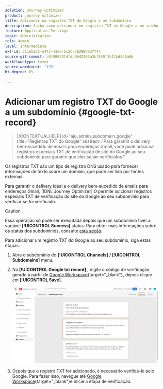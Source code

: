 ```yaml
---
solution: Journey Optimizer
product: journey optimizer
title: Adicionar um registro TXT do Google a um subdomínio
description: Saiba como adicionar um registro TXT do Google a um subdomínio
feature: Application Settings
topic: Administration
role: Admin
level: Intermediate
exl-id: 311eb2d1-e445-43e6-bc2c-c6288b637f47
source-git-commit: c6498633fdfdc9442203a3bf980f1b12bd1c6a6b
workflow-type: tm+mt
source-wordcount: '199'
ht-degree: 0%

---
```


# Adicionar um registro TXT do Google a um subdomínio {#google-txt-record}

>[!CONTEXTUALHELP]
>id="ajo_admin_subdomain_google"
>title="Registros TXT do Google"
>abstract="Para garantir o delivery bem-sucedido de emails para endereços Gmail, você pode adicionar registros especiais TXT de verificação de site do Google ao seu subdomínio para garantir que eles sejam verificados."

Os registros TXT são um tipo de registro DNS usado para fornecer informações de texto sobre um domínio, que pode ser lido por fontes externas.

Para garantir o delivery ideal e o delivery bem-sucedido de emails para endereços Gmail, [!DNL Journey Optimizer] O permite adicionar registros especiais TXT de verificação do site do Google ao seu subdomínio para verificar se foi verificado.

>[!CAUTION]
>
> Essa operação só pode ser executada depois que um subdomínio tiver a variável **[!UICONTROL Success]** status. Para obter mais informações sobre os status dos subdomínios, consulte [esta seção](about-subdomain-delegation.md#access-delegated-subdomains).

Para adicionar um registro TXT do Google ao seu subdomínio, siga estas etapas:

1. Abra o subdomínio do **[!UICONTROL Channels]** / **[!UICONTROL Subdomains]** menu.

1. No **[!UICONTROL Google txt record]** , digite o código de verificação gerado a partir de [Google Workspace](https://support.google.com/a/answer/183895){target=&quot;_blank&quot;}<!--G Suite Admin tools-->, depois clique em **[!UICONTROL Save]**.

   ![](assets/subdomain-google-txt.png)

1. Depois que o registro TXT for adicionado, é necessário verificá-lo pelo Google. Para fazer isso, navegue até [Google Workspace](https://support.google.com/a/answer/183895){target=&quot;_blank&quot;}<!--G Suite Admin tools-->e inicie a etapa de verificação.
